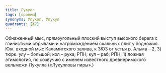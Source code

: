 ```yaml
---
title: Лукулл
tags: [ороним]
synonyms: Улукол, Улукул
quadrants: [Ж7]
---
```


Обнаженный мыс, прямоугольный плоский выступ высокого берега с глинистыми
обрывами и нагромождением скальных плит у подножия. Юж. входной мыс Каламитского
залива, к ЗЮЗ от устья р. Альма – 2, 3) тюрк. улу – большой; кол – рука; РПН;
кул – раб; РПН; 1) ложная этимология, по созвучию с именем известного
древнеримского вельможи Лукулла («Лукулловы пиры».)
